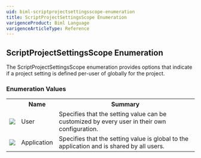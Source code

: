 ```yaml
---
uid: biml-scriptprojectsettingsscope-enumeration
title: ScriptProjectSettingsScope Enumeration
varigenceProduct: Biml Language
varigenceArticleType: Reference
---
```


## ScriptProjectSettingsScope Enumeration<div class="LanguageSummary"><div class ="SummaryItem">The ScriptProjectSettingsScope enumeration provides options that indicate if a project setting is defined per-user of globally for the project.</div></div><div class="EnumValueGroup">### Enumeration Values<table id="EnumValue" class="MemberList"><tbody><tr><th class="MemberTypeIconColumnHeader">&nbsp;</th><th class="MemberNameColumnHeader">Name</th><th class="MemberSummaryColumnHeader">Summary</th></tr><tr class="cd0"><td align="center" class="MemberTypeIcon"><img src="enumValue.png"></img></td><td class="MemberName">User</td><td class="MemberSummary"><div class ="SummaryItem">Specifies that the setting value can be customized by every user in their own configuration.</div></td></tr><tr class="cd1"><td align="center" class="MemberTypeIcon"><img src="enumValue.png"></img></td><td class="MemberName">Application</td><td class="MemberSummary"><div class ="SummaryItem">Specifies that the setting value is global to the application and is shared by all users.</div></td></tr></tbody></table></div>